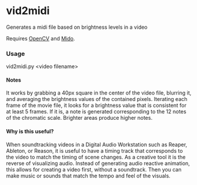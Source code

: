 # vid2midi
 Generates a midi file based on brightness levels in a video

Requires [OpenCV](https://opencv.org/) and [Mido](https://mido.readthedocs.io/en/latest/).

### Usage
 vid2midi.py \<video filename\>
 
#### Notes
 It works by grabbing a 40px square in the center of the video file, blurring it, and averaging the brightness values of the contained pixels. Iterating each frame of the movie file, it looks for a brightness value that is consistent for at least 5 frames. If it is, a note is generated corresponding to the 12 notes of the chromatic scale. Brighter areas produce higher notes.
 
#### Why is this useful?
When soundtracking videos in a Digital Audio Workstation such as Reaper, Ableton, or Reason, it is useful to have a timing track that corresponds to the video to match the timing of scene changes. As a creative tool it is the reverse of visualizing audio. Instead of generating audio reactive animation, this allows for creating a video first, without a soundtrack. Then you can make music or sounds that match the tempo and feel of the visuals. 
